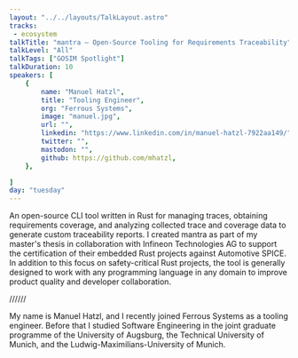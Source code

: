 ```yaml
---
layout: "../../layouts/TalkLayout.astro"
tracks:
 - ecosystem
talkTitle: "mantra – Open-Source Tooling for Requirements Traceability"
talkLevel: "All"
talkTags: ["GOSIM Spotlight"]
talkDuration: 10
speakers: [
    {
        name: "Manuel Hatzl",
        title: "Tooling Engineer",
        org: "Ferrous Systems",
        image: "manuel.jpg",
        url: "",
        linkedin: "https://www.linkedin.com/in/manuel-hatzl-7922aa149/",
        twitter: "",
        mastodon: "",
        github: https://github.com/mhatzl,
    },

]
day: "tuesday"
---
```


An open-source CLI tool written in Rust for managing traces, obtaining
requirements coverage, and analyzing collected trace and coverage data
to generate custom traceability reports. I created mantra as part of my
master's thesis in collaboration with Infineon Technologies AG to support the
certification of their embedded Rust projects against Automotive SPICE. In
addition to this focus on safety-critical Rust projects, the tool is generally
designed to work with any programming language in any domain to improve product
quality and developer collaboration.

////// <!-- sepatator between abstract and bio -->

My name is Manuel Hatzl, and I recently joined Ferrous Systems as a tooling
engineer. Before that I studied Software Engineering in the joint graduate
programme of the University of Augsburg, the Technical University of Munich, and
the Ludwig-Maximilians-University of Munich.

